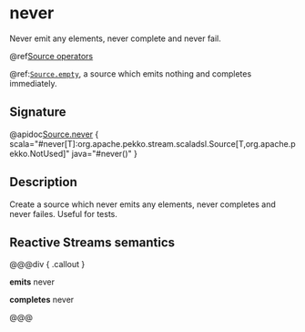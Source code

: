 # never

Never emit any elements, never complete and never fail.

@ref[Source operators](../index.md#source-operators)

@ref:[`Source.empty`](empty.md), a source which emits nothing and completes immediately.

## Signature

@apidoc[Source.never](Source$) { scala="#never[T]:org.apache.pekko.stream.scaladsl.Source[T,org.apache.pekko.NotUsed]" java="#never()" }

## Description

Create a source which never emits any elements, never completes and never failes. Useful for tests.

## Reactive Streams semantics

@@@div { .callout }

**emits** never

**completes** never

@@@

